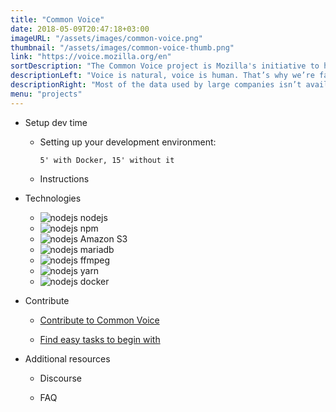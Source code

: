 ```yaml
---
title: "Common Voice"
date: 2018-05-09T20:47:18+03:00
imageURL: "/assets/images/common-voice.png"
thumbnail: "/assets/images/common-voice-thumb.png"
link: "https://voice.mozilla.org/en"
sortDescription: "The Common Voice project is Mozilla's initiative to help teach machines how real people speak."
descriptionLeft: "Voice is natural, voice is human. That’s why we’re fascinated with creating usable voice technology for our machines. But to create voice systems, an extremely large amount of voice data is required."
descriptionRight: "Most of the data used by large companies isn’t available to the majority of people. We think that stifles innovation. So we’ve launched Project Common Voice, a project to help make voice recognition open to everyone."
menu: "projects"
---
```


- Setup dev time

  - Setting up your development environment:

        5' with Docker, 15' without it

  - Instructions

- Technologies

  - ![nodejs](/assets/images/nodejs.png) nodejs
  - ![nodejs](/assets/images/npm.png) npm
  - ![nodejs](/assets/images/s3.png) Amazon S3
  - ![nodejs](/assets/images/mariadb.png) mariadb
  - ![nodejs](/assets/images/ffmpeg.png) ffmpeg
  - ![nodejs](/assets/images/yarn.png) yarn
  - ![nodejs](/assets/images/docker.png) docker

- Contribute

  - [Contribute to Common Voice](https://voice.mozilla.org/en)

  - [Find easy tasks to begin with](https://voice.mozilla.org/en)

- Additional resources

  - Discourse

  - FAQ
